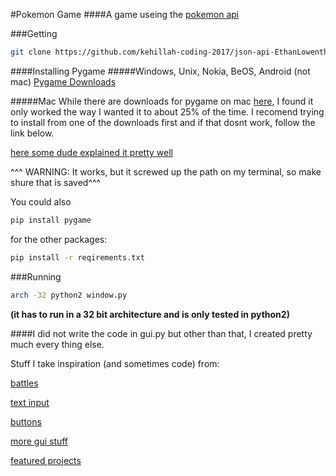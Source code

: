 #Pokemon Game
####A game useing the [pokemon api](http://pokeapi.co/)

###Getting
```sh
git clone https://github.com/kehillah-coding-2017/json-api-EthanLowenthal.git
```

####Installing Pygame
#####Windows, Unix, Nokia, BeOS, Android (not mac)
[Pygame Downloads](http://www.pygame.org/download.shtml)

#####Mac
While there are downloads for pygame on mac [here](http://www.pygame.org/download.shtml), I found it only worked the way I wanted it to about 25% of the time. I recomend trying to install from one of the downloads first and if that dosnt work, follow the link below.

[here some dude explained it pretty well](http://brysonpayne.com/2015/01/10/setting-up-pygame-on-a-mac/)

^^^ WARNING: It works, but it screwed up the path on my terminal, so make shure that is saved^^^

You could also
```sh
pip install pygame
```

for the other packages:
```sh
pip install -r reqirements.txt
```

###Running
```sh
arch -32 python2 window.py 
```
**(it has to run in a 32 bit architecture and is only tested in python2)**

####I did not write the code in gui.py but other than that, I created pretty much every thing else. 


Stuff I take inspiration (and sometimes code) from:

[battles](https://github.com/ThomasDubyak/pykemon)

[text input](https://github.com/NSasquatch/pygame-text-input)

[buttons](https://pythonprogramming.net/pygame-button-function-events/)

[more gui stuff](http://stackoverflow.com/questions/38551168/radio-button-in-pygame)

[featured projects](http://www.pygame.org/hifi.html)
